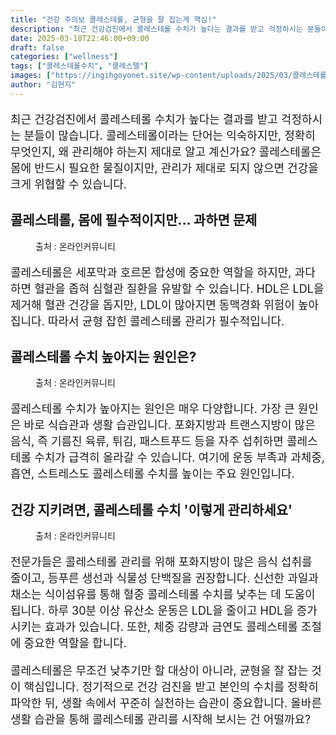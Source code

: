 ```yaml
---
title: "건강 주의보 콜레스테롤, 균형을 잘 잡는게 핵심!"
description: "최근 건강검진에서 콜레스테롤 수치가 높다는 결과를 받고 걱정하시는 분들이 많습니다. 콜레스테롤이라는 단어는 익숙하지만, 정확히 무엇인지, 왜 관리해야 하는지 제대로 알고 계신가요? 콜레스테롤은 몸에 반드시 필요한 물질이지만, 관리가 제대로 되지 않으면 건강을 크게 위협"
date: 2025-03-18T22:46:00+09:00
draft: false
categories: ["wellness"]
tags: ["콜레스테롤수치", "콜레스텔"]
images: ["https://ingihgoyonet.site/wp-content/uploads/2025/03/콜레스테롤.webp", "https://ingihgoyonet.site/wp-content/uploads/2025/03/패스트푸드위험성-1024x683.jpg", "https://ingihgoyonet.site/wp-content/uploads/2025/03/과일채소-1-1024x768.jpg"]
author: "김현지"
---
```


<p style="font-size:18px">최근 건강검진에서 콜레스테롤 수치가 높다는 결과를 받고 걱정하시는 분들이 많습니다. 콜레스테롤이라는 단어는 익숙하지만, 정확히 무엇인지, 왜 관리해야 하는지 제대로 알고 계신가요? 콜레스테롤은 몸에 반드시 필요한 물질이지만, 관리가 제대로 되지 않으면 건강을 크게 위협할 수 있습니다.</p> <h2 >콜레스테롤, 몸에 필수적이지만… 과하면 문제</h2> <figure ><img src="https://ingihgoyonet.site/wp-content/uploads/2025/03/콜레스테롤.webp" alt="" style="aspect-ratio:16/9;object-fit:cover"/><figcaption >출처 : 온라인커뮤니티</figcaption></figure> <p style="font-size:18px">콜레스테롤은 세포막과 호르몬 합성에 중요한 역할을 하지만, 과다하면 혈관을 좁혀 심혈관 질환을 유발할 수 있습니다. HDL은 LDL을 제거해 혈관 건강을 돕지만, LDL이 많아지면 동맥경화 위험이 높아집니다. 따라서 균형 잡힌 콜레스테롤 관리가 필수적입니다.</p> <h2 >콜레스테롤 수치 높아지는 원인은?</h2> <figure ><img src="https://ingihgoyonet.site/wp-content/uploads/2025/03/패스트푸드위험성-1024x683.jpg" alt="" style="aspect-ratio:16/9;object-fit:cover"/><figcaption >출처 : 온라인커뮤니티</figcaption></figure> <p style="font-size:18px">콜레스테롤 수치가 높아지는 원인은 매우 다양합니다. 가장 큰 원인은 바로 식습관과 생활 습관입니다. 포화지방과 트랜스지방이 많은 음식, 즉 기름진 육류, 튀김, 패스트푸드 등을 자주 섭취하면 콜레스테롤 수치가 급격히 올라갈 수 있습니다. 여기에 운동 부족과 과체중, 흡연, 스트레스도 콜레스테롤 수치를 높이는 주요 원인입니다.</p> <h2 >건강 지키려면, 콜레스테롤 수치 '이렇게 관리하세요'</h2> <figure ><img src="https://ingihgoyonet.site/wp-content/uploads/2025/03/과일채소-1-1024x768.jpg" alt="" style="aspect-ratio:16/9;object-fit:cover"/><figcaption >출처 : 온라인커뮤니티</figcaption></figure> <p style="font-size:18px">전문가들은 콜레스테롤 관리를 위해 포화지방이 많은 음식 섭취를 줄이고, 등푸른 생선과 식물성 단백질을 권장합니다. 신선한 과일과 채소는 식이섬유를 통해 혈중 콜레스테롤 수치를 낮추는 데 도움이 됩니다. 하루 30분 이상 유산소 운동은 LDL을 줄이고 HDL을 증가시키는 효과가 있습니다. 또한, 체중 감량과 금연도 콜레스테롤 조절에 중요한 역할을 합니다.</p> <p style="font-size:18px">콜레스테롤은 무조건 낮추기만 할 대상이 아니라, 균형을 잘 잡는 것이 핵심입니다. 정기적으로 건강 검진을 받고 본인의 수치를 정확히 파악한 뒤, 생활 속에서 꾸준히 실천하는 습관이 중요합니다. 올바른 생활 습관을 통해 콜레스테롤 관리를 시작해 보시는 건 어떨까요?</p>